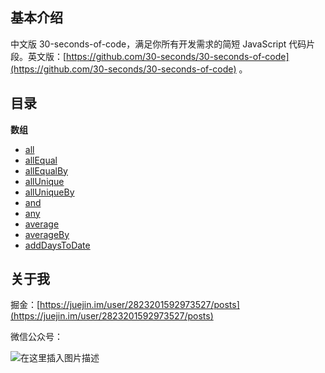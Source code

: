 ## 基本介绍

中文版 30-seconds-of-code，满足你所有开发需求的简短 JavaScript 代码片段。英文版：[https://github.com/30-seconds/30-seconds-of-code](https://github.com/30-seconds/30-seconds-of-code)
。

## 目录

**数组**

- [all](https://github.com/WJCHumble/30-seconds-of-code/tree/main/snippets/all.md)
- [allEqual](https://github.com/WJCHumble/30-seconds-of-code/tree/main/snippets/allEqual.md)
- [allEqualBy](https://github.com/WJCHumble/30-seconds-of-code/tree/main/snippets/allEqualBy.md)
- [allUnique](https://github.com/WJCHumble/30-seconds-of-code/tree/main/snippets/allUnique.md)
- [allUniqueBy](https://github.com/WJCHumble/30-seconds-of-code/tree/main/snippets/allUniqueBy.md)
- [and](https://github.com/WJCHumble/30-seconds-of-code/blob/main/snippets/and.md)
- [any](https://github.com/WJCHumble/30-seconds-of-code/blob/main/snippets/any.md)
- [average](https://github.com/WJCHumble/30-seconds-of-code/blob/main/snippets/average.md)
- [averageBy](https://github.com/WJCHumble/30-seconds-of-code/blob/main/snippets/averageBy.md)
- [addDaysToDate](https://github.com/WJCHumble/30-seconds-of-code/blob/main/snippets/addDaysToDate.md)

## 关于我

掘金：[https://juejin.im/user/2823201592973527/posts](https://juejin.im/user/2823201592973527/posts)

微信公众号：

![在这里插入图片描述](https://img-blog.csdnimg.cn/20201018213439800.jpg#pic_center)
